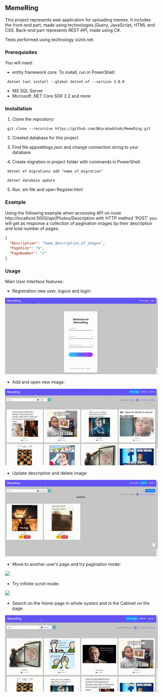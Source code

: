 ## MemeRing
This project represents web application for uploading memes. It includes the front-end part, made using technologies jQuery, JavaScript, HTML and CSS. Back-end part represents REST API, made using C#.

Tests performed using technology xUnit.net.

### Prerequisites
You will need:
- entity framework core. To install, run in PowerShell:
```
 dotnet tool install --global dotnet-ef --version 3.0.0
```
- MS SQL Server 
- Microsoft .NET Core SDK 2.2 and more

### Installation

1. Clone the repository:
  
```
 git clone --recursive https://github.com/BKarabadzhak/MemeRing.git
```
2. Created database for this project

3. Find file appsettings.json and change connection string to your database

4. Create migration in project folder with commands in PowerShell:
```
 dotnet ef migrations add "name_of_migration"
```
```
 dotnet database update
```

5. Run .sln file and open Register.html

### Example
Using the following example when accessing API on route http://localhost:5000/api/Photos/Description with HTTP method 'POST' you will get as response a collection of pagination images by their description and total number of pages:
```json
{
  "Description": "Some_description_of_images",
  "PageSize": "8",
  "PageNumber": "1"
}
```

### Usage
Main User Interface features:

- Registration new user, logout and login:

![](gifs/reg.gif)

- Add and open new image:

![](gifs/photo.gif)

- Update description and delete image:

![](gifs/edit_delete.gif)

- Move to another user’s page and try pagination mode:

![](gifs/pagin.gif)

- Try infinite scroll mode:

![](gifs/inf.gif)

- Search on the Home page in whole system and in the Cabinet on the page:

![](gifs/search.gif)
